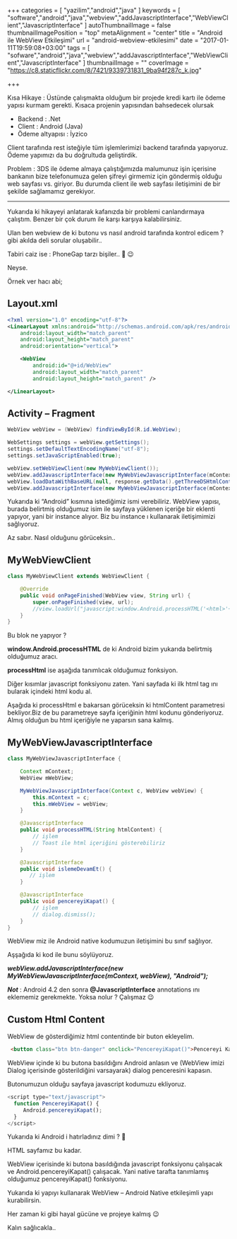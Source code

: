 +++
categories = [
  "yazilim","android","java"
]
keywords = [
  "software","android","java","webview","addJavascriptInterface","WebViewClient","JavascriptInterface"
]
autoThumbnailImage = false
thumbnailImagePosition = "top"
metaAlignment = "center"
title = "Android ile WebView Etkileşimi"
url = "android-webview-etkilesimi"
date = "2017-01-11T19:59:08+03:00"
tags = [
  "sofware","android","java","webview","addJavascriptInterface","WebViewClient","JavascriptInterface"
]
thumbnailImage = ""
coverImage = "https://c8.staticflickr.com/8/7421/9339731831_9ba94f287c_k.jpg"

+++

Kısa Hikaye : Üstünde çalışmakta olduğum bir projede kredi kartı ile ödeme yapısı kurmam gerekti. Kısaca projenin yapısından bahsedecek olursak

- Backend : .Net
- Client : Android (Java)
- Ödeme altyapısı : İyzico

Client tarafında rest isteğiyle tüm işlemlerimizi backend tarafında yapıyoruz. Ödeme yapımızı da bu doğrultuda geliştirdik.

Problem : 3DS ile ödeme almaya çalıştığımızda malumunuz işin içerisine bankanın bize telefonumuza gelen şifreyi girmemiz için göndermiş olduğu web sayfası vs. giriyor. Bu durumda client ile web sayfası iletişimini de bir şekilde sağlamamız gerekiyor.

--- 

Yukarıda ki hikayeyi anlatarak kafanızda bir problemi canlandırmaya çalıştım. Benzer bir çok durum ile karşı karşıya kalabilirsiniz.

Ulan ben webview de ki butonu vs nasıl android tarafında kontrol edicem ? gibi akılda deli sorular oluşabilir..

Tabiri caiz ise : PhoneGap tarzı bişiler.. 🙂 😉

Neyse.

Örnek ver hacı abi;

## Layout.xml

```xml
<?xml version="1.0" encoding="utf-8"?>
<LinearLayout xmlns:android="http://schemas.android.com/apk/res/android"
    android:layout_width="match_parent"
    android:layout_height="match_parent"
    android:orientation="vertical">

    <WebView
        android:id="@+id/WebView"
        android:layout_width="match_parent"
        android:layout_height="match_parent" />

</LinearLayout>
``` 

## Activity – Fragment

```java
WebView webView = (WebView) findViewById(R.id.WebView);

WebSettings settings = webView.getSettings();
settings.setDefaultTextEncodingName("utf-8");
settings.setJavaScriptEnabled(true);

webView.setWebViewClient(new MyWebViewClient());
webView.addJavascriptInterface(new MyWebViewJavascriptInterface(mContext, webView, callbackDialog), "Android"); // Buraya dikkat
webView.loadDataWithBaseURL(null, response.getData().getThreeDSHtmlContent(), "text/html", "utf-8", null); // elimizde bulunan bir html dökümanı webview e basıyoruz. URL de verebilirsin istersen
webView.addJavascriptInterface(new MyWebViewJavascriptInterface(mContext, webView, callbackDialog), "Android");
```

Yukarıda ki “Android” kısmına istediğimiz ismi verebiliriz. WebView yapısı, burada belirtmiş olduğumuz isim ile sayfaya yüklenen içeriğe bir eklenti yapıyor, yani bir instance alıyor. Biz bu instance ı kullanarak iletişimimizi sağlıyoruz.

Az sabır. Nasıl olduğunu görüceksin..

## MyWebViewClient

```java
class MyWebViewClient extends WebViewClient {

    @Override
    public void onPageFinished(WebView view, String url) {
        super.onPageFinished(view, url);
        //view.loadUrl("javascript:window.Android.processHTML('<html>'+document.getElementsByTagName('html')[0].innerHTML+'</html>');");
    }
}
```

Bu blok ne yapıyor ?

**window.Android.processHTML** de ki Android bizim yukarıda belirtmiş olduğumuz aracı.

**processHtml** ise aşağıda tanımlıcak olduğumuz fonksiyon.

Diğer kısımlar javascript fonksiyonu zaten. Yani sayfada ki ilk html tag ını bularak içindeki html kodu al.

Aşağıda ki processHtml e bakarsan görüceksin ki htmlContent parametresi bekliyor.Biz de bu parametreye sayfa içeriğinin html kodunu gönderiyoruz. Almış olduğun bu html içeriğiyle ne yaparsın sana kalmış.

## MyWebViewJavascriptInterface

```java
class MyWebViewJavascriptInterface {

    Context mContext;
    WebView mWebView;

    MyWebViewJavascriptInterface(Context c, WebView webView) {
        this.mContext = c;
        this.mWebView = webView;
    }

    @JavascriptInterface
    public void processHTML(String htmlContent) {
        // işlem
        // Toast ile html içeriğini gösterebiliriz       
    }

    @JavascriptInterface
    public void islemeDevamEt() {
       // işlem
    }

    @JavascriptInterface
    public void pencereyiKapat() {
        // işlem
        // dialog.dismiss();
    }
}
```

WebView miz ile Android native kodumuzun iletişimini bu sınıf sağlıyor.

Aşşağıda ki  kod ile bunu söylüyoruz.

***webView.addJavascriptInterface(new MyWebViewJavascriptInterface(mContext, webView), "Android");***

***Not*** : Android 4.2 den sonra **@JavascriptInterface** annotations ını eklememiz gerekmekte. Yoksa nolur ? Çalışmaz 😉


## Custom Html Content

WebView de gösterdiğimiz html contentinde bir buton ekleyelim.

```html
 <button class="btn btn-danger" onclick="PencereyiKapat()">Pencereyi Kapat</button>
```
WebView içinde ki bu butona basıldığını Android anlasın ve (WebView imizi Dialog içerisinde gösterildiğini varsayarak) dialog penceresini kapasın.

Butonumuzun olduğu sayfaya  javascript kodumuzu ekliyoruz.

```javascript
<script type="text/javascript">
  function PencereyiKapat() {
     Android.pencereyiKapat();
  }
</script>
```

Yukarıda ki Android i hatırladınız dimi ? 🙂

HTML sayfamız bu kadar.

WebView içerisinde ki butona basıldığında javascript fonksiyonu çalışacak ve Android.pencereyiKapat() çalışacak. Yani native tarafta tanımlamış olduğumuz pencereyiKapat() fonksiyonu.

 
Yukarıda ki yapıyı kullanarak WebView – Android Native etkileşimli yapı kurabilirsin.

Her zaman ki gibi hayal gücüne ve projeye kalmış 😉

Kalın sağlıcakla..
